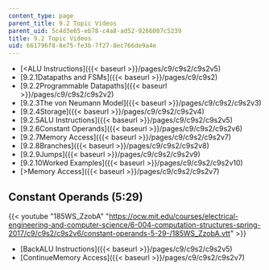 ```yaml
---
content_type: page
parent_title: 9.2 Topic Videos
parent_uid: 5c4d3e65-eb78-c4a8-ad52-9266007c5239
title: 9.2 Topic Videos
uid: 661796f8-8e75-fe3b-7f27-8ec766de9a4e
---
```


*   [<ALU Instructions]({{< baseurl >}}/pages/c9/c9s2/c9s2v5)
*   [9.2.1Datapaths and FSMs]({{< baseurl >}}/pages/c9/c9s2)
*   [9.2.2Programmable Datapaths]({{< baseurl >}}/pages/c9/c9s2/c9s2v2)
*   [9.2.3The von Neumann Model]({{< baseurl >}}/pages/c9/c9s2/c9s2v3)
*   [9.2.4Storage]({{< baseurl >}}/pages/c9/c9s2/c9s2v4)
*   [9.2.5ALU Instructions]({{< baseurl >}}/pages/c9/c9s2/c9s2v5)
*   [9.2.6Constant Operands]({{< baseurl >}}/pages/c9/c9s2/c9s2v6)
*   [9.2.7Memory Access]({{< baseurl >}}/pages/c9/c9s2/c9s2v7)
*   [9.2.8Branches]({{< baseurl >}}/pages/c9/c9s2/c9s2v8)
*   [9.2.9Jumps]({{< baseurl >}}/pages/c9/c9s2/c9s2v9)
*   [9.2.10Worked Examples]({{< baseurl >}}/pages/c9/c9s2/c9s2v10)
*   [\>Memory Access]({{< baseurl >}}/pages/c9/c9s2/c9s2v7)

Constant Operands (5:29)
------------------------

{{< youtube "185WS_ZzobA" "https://ocw.mit.edu/courses/electrical-engineering-and-computer-science/6-004-computation-structures-spring-2017/c9/c9s2/c9s2v6/constant-operands-5-29-/185WS_ZzobA.vtt" >}}

*   [BackALU Instructions]({{< baseurl >}}/pages/c9/c9s2/c9s2v5)
*   [ContinueMemory Access]({{< baseurl >}}/pages/c9/c9s2/c9s2v7)